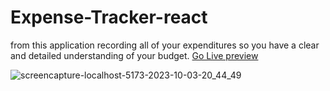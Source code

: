 # Expense-Tracker-react
from this application recording all of your expenditures so you have a clear and detailed understanding of your budget. 
<a href="https://651c3fe5f480ad5525cb5f0c--prismatic-sunflower-2eb652.netlify.app/">Go Live preview </a>

![screencapture-localhost-5173-2023-10-03-20_44_49](https://github.com/Sandunrmst/Expense-Tracker-react/assets/49017841/5f746cea-2deb-4767-b0ca-048b55e8180b)
